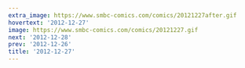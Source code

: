```yaml
---
extra_image: https://www.smbc-comics.com/comics/20121227after.gif
hovertext: '2012-12-27'
image: https://www.smbc-comics.com/comics/20121227.gif
next: '2012-12-28'
prev: '2012-12-26'
title: '2012-12-27'
---
```


